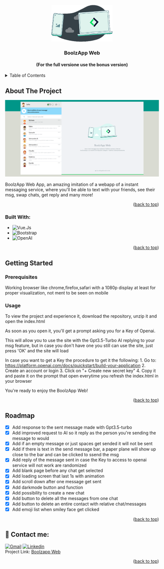 <div align="center" id="readme-top">
  <a href="">
    <img src="bonus/img/logo.png" alt="Logo" width="200" height="120">
  </a>
  <h3 align="center">BoolzApp Web</h3>
  <h4 align="center">(For the full versione use the bonus version)</h4>
</div>

<details>
  <summary>Table of Contents</summary>
  <ol>
    <li>
      <a href="#about-the-project">About The Project</a>
      <ul>
        <li><a href="#built-with">Built With</a></li>
      </ul>
    </li>
    <li>
      <a href="#getting-started">Getting Started</a>
      <ul>
        <li><a href="#prerequisites">Prerequisites</a></li>
        <li><a href="#usage">Usage</a></li>
      </ul>
    </li>
    <li><a href="#roadmap">Roadmap</a></li>
    <li><a href="#contact">Contact</a></li>
  </ol>
</details>


## About The Project
<img src="bonus/img/project.png" alt="Project picture" width="600" height="250" id="about-the-project">

BoolzApp Web App, an amazing imitation of a webapp of a instant messaging service, where you'll be able to text with your friends, see their msg, swap chats, get reply and many more!
<p align="right">(<a href="#readme-top">back to top</a>)</p>


### Built With:
<div id="built-with"></div>

* ![Vue.Js](https://img.shields.io/badge/Vue.js-4FC08D.svg?style=for-the-badge&labelColor=black&logo=vuedotjs&logoColor=4FC08D)
* ![Bootstrap](https://img.shields.io/badge/Bootstrap-7952B3.svg?style=for-the-badge&labelColor=black&logo=Bootstrap&logoColor=7952B3)
* ![OpenAI](https://img.shields.io/badge/OpenAI-412991.svg?style=for-the-badge&labelColor=black&logo=OpenAI&logoColor=white)
<p align="right">(<a href="#readme-top">back to top</a>)</p>


## Getting Started
<div id="getting-started"></div>

### Prerequisites
<div id="prerequisites"></div>

Working browser like chrome,firefox,safari with a 1080p display at least for proper visualization, not ment to be seen on mobile
<br>

### Usage
<div id="usage"></div>

To view the project and experience it, download the repository, unzip it and open the index.html

As soon as you open it, you'll get a prompt asking you for a Key of Openai.

This will allow you to use the site with the Gpt3.5-Turbo AI replying to your msg feature, but in case you don't have one you still can use the site, just press 'OK' and the site will load

In case you want to get a Key the procedure to get it the following:
      1. Go to: https://platform.openai.com/docs/quickstart/build-your-application
      2. Create an account or login
      3. Click on "+ Create new secret key"
      4. Copy it and paste it on the prompt that open everytime you refresh the index.html in your browser

You're ready to enjoy the BoolzApp Web!
<p align="right">(<a href="#readme-top">back to top</a>)</p>


## Roadmap
<div id="roadmap"></div>

- [x] Add response to the sent message made with Gpt3.5-turbo
- [x] Add improved request to AI so it reply as the person you're sending the message to would
- [x] Add if an empty message or just spaces get sended it will not be sent
- [x] Add if there is text in the send message bar, a paper plane will show up close to the bar and can be clicked to ssend the msg
- [x] Add reply of the message sent in case the Key to access to openai service will not work are randomized
- [x] Add blank page before any chat get selected
- [x] Add loading screen that last 1s with animation
- [x] Add scroll down after one message get sent
- [x] Add darkmode button and function
- [x] Add possibility to create a new chat
- [x] Add button to delete all the messages from one chat
- [x] Add button to delete an entire contact with relative chat/messages
- [x] Add emoji list when smiley face get clicked
<p align="right">(<a href="#readme-top">back to top</a>)</p>


## 📧 Contact me:
<div id="contact"></div>

[![Gmail](https://img.shields.io/badge/Gmail-EA4335.svg?style=plastic&logo=Gmail&logoColor=white)](mailto:gabriele.majocchi@gmail.com)
[![Linkedin](https://img.shields.io/badge/LinkedIn-0A66C2.svg?style=plastic&logo=LinkedIn&logoColor=white)](https://www.linkedin.com/in/gabriele-majocchi-64185127a/)
</br>
Project Link: [Boolzapp Web](https://github.com/GabrieleMajocchi/vue-boolzapp/tree/main/bonus)
<p align="right">(<a href="#readme-top">back to top</a>)</p>
